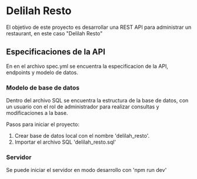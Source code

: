 # Delilah Resto
El objetivo de este proyecto es desarrollar una REST API para administrar un restaurant, en este caso "Delilah Resto"

## Especificaciones de la API
En en el archivo spec.yml se encuentra la especificacion de la API, endpoints y modelo de datos.

### Modelo de base de datos
Dentro del archivo SQL se encuentra la estructura de la base de datos, con un usuario con el rol de administrador para realizar consultas y modificaciones a la base.

Pasos para iniciar el proyecto:

1) Crear base de datos local con el nombre 'delilah_resto'.
2) Importar el archivo SQL 'delilah_resto.sql'

### Servidor
Se puede iniciar el servidor en modo desarrollo con 'npm run dev'